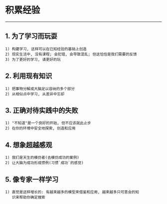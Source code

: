 # **积累经验**
***


## **1. 为了学习而玩耍**
    1) 构建学习, 这样可以在已知经验的基础上创造
    2) 现实生活中, 没有课程; 会犯错, 会导致混乱; 但这恰恰是我们需要的反馈
    3) 为了更好的学习, 请更好的玩


## **2. 利用现有知识**
    1) 把事物分解成大脑足以容纳的多个部分
    2) 从相似点中学习, 从差异中忘却


## **3. 正确对待实践中的失败**
    1) "不知道"是一个良好的开始, 但不应该就此止步
    2) 在你的环境中安全地探索, 创造和应用


## **4. 想象超越感观**
    1) 我们是天生的模仿者(去模仿成功的案例)
    2) 让大脑为成功形成惯例(习惯`成功`的感觉)


## **5. 像专家一样学习**
    1) 直觉是这样增长的: 有越来越多的模型来借鉴和应用, 越来越多只可意会的知
       识来帮助你确定搜索
